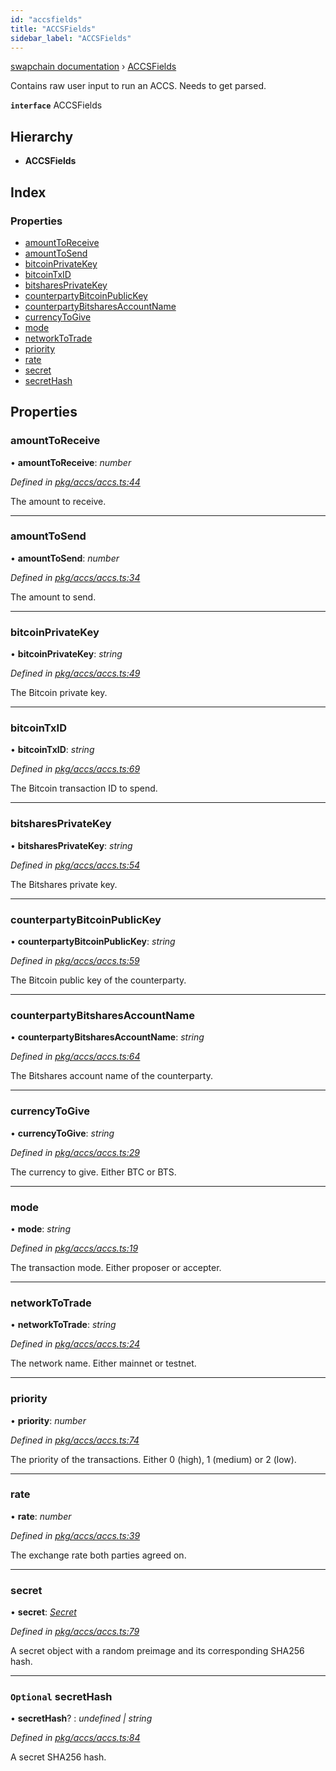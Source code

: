 ```yaml
---
id: "accsfields"
title: "ACCSFields"
sidebar_label: "ACCSFields"
---
```


[swapchain documentation](../globals.md) › [ACCSFields](accsfields.md)

Contains raw user input to run an ACCS. Needs to get parsed.

**`interface`** ACCSFields

## Hierarchy

- **ACCSFields**

## Index

### Properties

- [amountToReceive](accsfields.md#amounttoreceive)
- [amountToSend](accsfields.md#amounttosend)
- [bitcoinPrivateKey](accsfields.md#bitcoinprivatekey)
- [bitcoinTxID](accsfields.md#bitcointxid)
- [bitsharesPrivateKey](accsfields.md#bitsharesprivatekey)
- [counterpartyBitcoinPublicKey](accsfields.md#counterpartybitcoinpublickey)
- [counterpartyBitsharesAccountName](accsfields.md#counterpartybitsharesaccountname)
- [currencyToGive](accsfields.md#currencytogive)
- [mode](accsfields.md#mode)
- [networkToTrade](accsfields.md#networktotrade)
- [priority](accsfields.md#priority)
- [rate](accsfields.md#rate)
- [secret](accsfields.md#secret)
- [secretHash](accsfields.md#optional-secrethash)

## Properties

### amountToReceive

• **amountToReceive**: _number_

_Defined in [pkg/accs/accs.ts:44](https://github.com/chronark/swapchain/blob/e6681b5/src/pkg/accs/accs.ts#L44)_

The amount to receive.

---

### amountToSend

• **amountToSend**: _number_

_Defined in [pkg/accs/accs.ts:34](https://github.com/chronark/swapchain/blob/e6681b5/src/pkg/accs/accs.ts#L34)_

The amount to send.

---

### bitcoinPrivateKey

• **bitcoinPrivateKey**: _string_

_Defined in [pkg/accs/accs.ts:49](https://github.com/chronark/swapchain/blob/e6681b5/src/pkg/accs/accs.ts#L49)_

The Bitcoin private key.

---

### bitcoinTxID

• **bitcoinTxID**: _string_

_Defined in [pkg/accs/accs.ts:69](https://github.com/chronark/swapchain/blob/e6681b5/src/pkg/accs/accs.ts#L69)_

The Bitcoin transaction ID to spend.

---

### bitsharesPrivateKey

• **bitsharesPrivateKey**: _string_

_Defined in [pkg/accs/accs.ts:54](https://github.com/chronark/swapchain/blob/e6681b5/src/pkg/accs/accs.ts#L54)_

The Bitshares private key.

---

### counterpartyBitcoinPublicKey

• **counterpartyBitcoinPublicKey**: _string_

_Defined in [pkg/accs/accs.ts:59](https://github.com/chronark/swapchain/blob/e6681b5/src/pkg/accs/accs.ts#L59)_

The Bitcoin public key of the counterparty.

---

### counterpartyBitsharesAccountName

• **counterpartyBitsharesAccountName**: _string_

_Defined in [pkg/accs/accs.ts:64](https://github.com/chronark/swapchain/blob/e6681b5/src/pkg/accs/accs.ts#L64)_

The Bitshares account name of the counterparty.

---

### currencyToGive

• **currencyToGive**: _string_

_Defined in [pkg/accs/accs.ts:29](https://github.com/chronark/swapchain/blob/e6681b5/src/pkg/accs/accs.ts#L29)_

The currency to give. Either BTC or BTS.

---

### mode

• **mode**: _string_

_Defined in [pkg/accs/accs.ts:19](https://github.com/chronark/swapchain/blob/e6681b5/src/pkg/accs/accs.ts#L19)_

The transaction mode. Either proposer or accepter.

---

### networkToTrade

• **networkToTrade**: _string_

_Defined in [pkg/accs/accs.ts:24](https://github.com/chronark/swapchain/blob/e6681b5/src/pkg/accs/accs.ts#L24)_

The network name. Either mainnet or testnet.

---

### priority

• **priority**: _number_

_Defined in [pkg/accs/accs.ts:74](https://github.com/chronark/swapchain/blob/e6681b5/src/pkg/accs/accs.ts#L74)_

The priority of the transactions. Either 0 (high), 1 (medium) or 2 (low).

---

### rate

• **rate**: _number_

_Defined in [pkg/accs/accs.ts:39](https://github.com/chronark/swapchain/blob/e6681b5/src/pkg/accs/accs.ts#L39)_

The exchange rate both parties agreed on.

---

### secret

• **secret**: _[Secret](secret.md)_

_Defined in [pkg/accs/accs.ts:79](https://github.com/chronark/swapchain/blob/e6681b5/src/pkg/accs/accs.ts#L79)_

A secret object with a random preimage and its corresponding SHA256 hash.

---

### `Optional` secretHash

• **secretHash**? : _undefined | string_

_Defined in [pkg/accs/accs.ts:84](https://github.com/chronark/swapchain/blob/e6681b5/src/pkg/accs/accs.ts#L84)_

A secret SHA256 hash.
